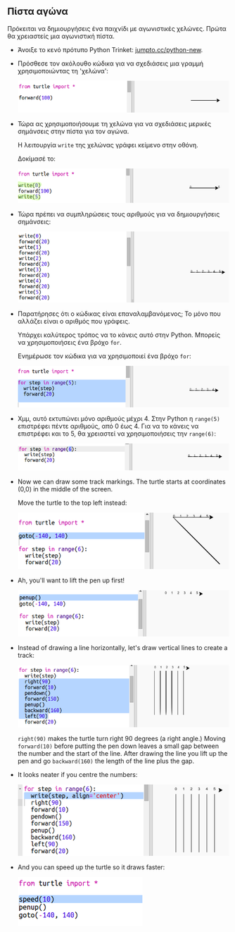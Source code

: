 ## Πίστα αγώνα

Πρόκειται να δημιουργήσεις ένα παιχνίδι με αγωνιστικές χελώνες. Πρώτα θα χρειαστείς μια αγωνιστική πίστα.

+ Άνοιξε το κενό πρότυπο Python Trinket: <a href="http://jumpto.cc/python-new" target="_blank">jumpto.cc/python-new</a>.

+ Πρόσθεσε τον ακόλουθο κώδικα για να σχεδιάσεις μια γραμμή χρησιμοποιώντας τη 'χελώνα':
    
    ![screenshot](images/race-forward.png)

+ Τώρα ας χρησιμοποιήσουμε τη χελώνα για να σχεδιάσεις μερικές σημάνσεις στην πίστα για τον αγώνα.
    
    Η λειτουργία `write` της χελώνας γράφει κείμενο στην οθόνη.
    
    Δοκίμασέ το:
    
    ![screenshot](images/race-markings1.png)

+ Τώρα πρέπει να συμπληρώσεις τους αριθμούς για να δημιουργήσεις σημάνσεις:
    
    ![screenshot](images/race-markings2.png)

+ Παρατήρησες ότι ο κώδικας είναι επαναλαμβανόμενος; Το μόνο που αλλάζει είναι ο αριθμός που γράφεις.
    
    Υπάρχει καλύτερος τρόπος να το κάνεις αυτό στην Python. Μπορείς να χρησιμοποιήσεις ένα βρόχο `for`.
    
    Ενημέρωσε τον κώδικα για να χρησιμοποιεί ένα βρόχο `for`:
    
    ![screenshot](images/race-for.png)

+ Χμμ, αυτό εκτυπώνει μόνο αριθμούς μέχρι 4. Στην Python η `range(5)` επιστρέφει πέντε αριθμούς, από 0 έως 4. Για να το κάνεις να επιστρέφει και το 5, θα χρειαστεί να χρησιμοποιήσεις την `range(6)`:
    
    ![screenshot](images/race-range.png)

+ Now we can draw some track markings. The turtle starts at coordinates (0,0) in the middle of the screen.
    
    Move the turtle to the top left instead:
    
    ![screenshot](images/race-goto.png)

+ Ah, you'll want to lift the pen up first!
    
    ![screenshot](images/race-penup.png)

+ Instead of drawing a line horizontally, let's draw vertical lines to create a track:
    
    ![screenshot](images/race-lines.png)
    
    `right(90)` makes the turtle turn right 90 degrees (a right angle.) Moving `forward(10)` before putting the pen down leaves a small gap between the number and the start of the line. After drawing the line you lift up the pen and go `backward(160)` the length of the line plus the gap.

+ It looks neater if you centre the numbers:
    
    ![screenshot](images/race-center.png)

+ And you can speed up the turtle so it draws faster:
    
    ![screenshot](images/race-speed.png)